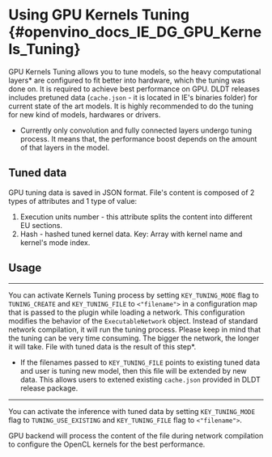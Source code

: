 Using GPU Kernels Tuning  {#openvino_docs_IE_DG_GPU_Kernels_Tuning}
======================

GPU Kernels Tuning allows you to tune models, so the heavy computational layers* are configured to fit better into
hardware, which the tuning was done on. It is required to achieve best performance on GPU.
DLDT releases includes pretuned data (`cache.json` - it is located in IE's binaries folder) for current state of the art models. It is highly recommended to do the
tuning for new kind of models, hardwares or drivers.

* Currently only convolution and fully connected layers undergo tuning process. It means that, the performance boost depends on the amount of that layers in the model.

## Tuned data

GPU tuning data is saved in JSON format.
File's content is composed of 2 types of attributes and 1 type of value:
1. Execution units number - this attribute splits the content into different EU sections.
2. Hash - hashed tuned kernel data.
Key: Array with kernel name and kernel's mode index.

## Usage

---

You can activate Kernels Tuning process by setting <code>KEY_TUNING_MODE</code> flag to <code>TUNING_CREATE</code> and <code>KEY_TUNING_FILE</code> to <code><"filename"></code> in a configuration map that is
passed to the plugin while loading a network.
This configuration modifies the behavior of the <code>ExecutableNetwork</code> object. Instead of standard network compilation, it will run the tuning process.
Please keep in mind that the tuning can be very time consuming. The bigger the network, the longer it will take.
File with tuned data is the result of this step*.

* If the filenames passed to <code>KEY_TUNING_FILE</code> points to existing tuned data and user is tuning new model, then this file will be extended by new data. This allows users to extened existing `cache.json` provided in DLDT release package. 

---

You can activate the inference with tuned data by setting <code>KEY_TUNING_MODE</code> flag to <code>TUNING_USE_EXISTING</code> and
<code>KEY_TUNING_FILE</code> flag to <code><"filename"></code>. 

GPU backend will process the content of the file during network compilation to configure the OpenCL kernels for the best performance.
